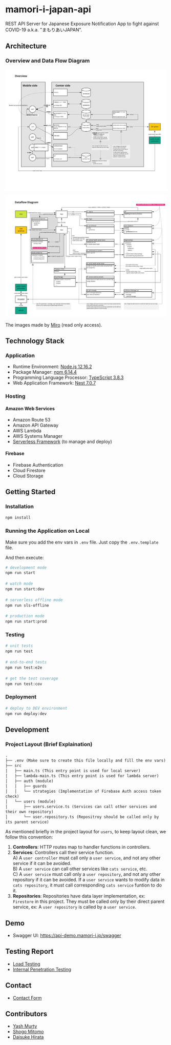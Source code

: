 # mamori-i-japan-api

REST API Server for Japanese Exposure Notification App to fight against COVID-19 a.k.a. \"まもりあいJAPAN\".

## Architecture

### Overview and Data Flow Diagram

![Overview](./docs/overview.jpg)

![Data Flow Diagram](./docs/dfd.jpg)

The images made by [Miro](https://miro.com/app/board/o9J_ksGHtPE=/) (read only access).

## Technology Stack

### Application

- Runtime Environment: [Node.js 12.16.2](https://nodejs.org/)
- Package Manager: [npm 6.14.4](https://www.npmjs.com/)
- Programming Language Processor: [TypeScript 3.8.3](https://www.typescriptlang.org/)
- Web Application Framework: [Nest 7.0.7](https://nestjs.com/)

### Hosting

#### Amazon Web Services

- Amazon Route 53
- Amazon API Gateway
- AWS Lambda
- AWS Systems Manager
- [Serverless Framework](https://serverless.com/) (to manage and deploy)

#### Firebase

- Firebase Authentication
- Cloud Firestore
- Cloud Storage

## Getting Started

### Installation

```sh
npm install
```

### Running the Application on Local

Make sure you add the env vars in `.env` file. Just copy the `.env.template` file.

And then execute:

```sh
# development mode
npm run start

# watch mode
npm run start:dev

# serverless offline mode
npm run sls-offline

# production mode
npm run start:prod
```

### Testing

```sh
# unit tests
npm run test

# end-to-end tests
npm run test:e2e

# get the test coverage
npm run test:cov
```

### Deployment

```sh
# deploy to DEV environment
npm run deploy:dev
```

## Development

### Project Layout (Brief Explaination)

```
.
├── .env (Make sure to create this file locally and fill the env vars)
├── src
│   ├── main.ts (This entry point is used for local server)
│   ├── lambda-main.ts (This entry point is used for lambda server)
│   ├── auth (module)
│   │   ├── guards
│   │   └── strategies (Implementation of Firebase Auth access token check)
│   └── users (module)
│       ├── users.service.ts (Services can call other services and their own repository)
│       └── user.repository.ts (Repositroy should be called only by its parent service)

```

As mentioned briefly in the project layout for `users`, to keep layout clean, we follow this convention:

1. **Controllers**: HTTP routes map to handler functions in controllers.
1. **Services**: Controllers call their service function.  
    A) A `user controller` must call only a `user service`, and not any other service if it can be avoided.  
    B) A `user service` can call other services like `cats service`, etc.  
    C) A `user service` must call only a `user repository`, and not any other repository if it can be avoided. If a `user service` wants to modify data in `cats repository`, it must call corresponding `cats service` funtion to do it.
1. **Repositories**: Repositories have data layer implementation, ex: `Firestore` in this project. They must be called only by their direct parent service, ex: A `user repository` is called by a `user service`.

## Demo

- Swagger UI: https://api-demo.mamori-i.jp/swagger

## Testing Report

- [Load Testing](https://docs.google.com/spreadsheets/d/1qiYa7g6ridHUalt3PVmS8lluR9VV3Y5EkMeMFpvx2AI/edit?usp=sharing)
- [Internal Penetration Testing](https://docs.google.com/document/d/1OfCHe0gPAP1MTm5kr68lDkvBgg1JImvt7TguHLq5NUs/edit?usp=sharing)

## Contact

- [Contact Form](https://docs.google.com/forms/d/e/1FAIpQLSfcGM9itQ3i--GN9FUsQpdlW58Ug4Y6lcnE11N-igILDJdZlw/viewform)

## Contributors

- [Yash Murty](https://github.com/yashmurty)
- [Shogo Mitomo](https://github.com/shogo-mitomo)
- [Daisuke Hirata](https://github.com/DaisukeHirata)
